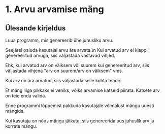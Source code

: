 # 1. Arvu arvamise mäng
## Ülesande kirjeldus
Luua programm, mis genereerib ühe juhusliku arvu.

Seejärel paluda kasutajal arvu ära arvata.\n
Kui arvatud arv ei klappi genereeritud arvuga, siis väljastada vastavad vihjed.

Ehk, kui arvatud arv on väiksem või suurem kui genereeritud arv, siis väljastada vihjena "arv on suurem/arv on väiksem" vms.

Kui arv on ära arvatud, siis väljastada selle kohta teade.

Et mäng liiga pikkaks ei veniks, võiks arvamise katseid piirata. Katsete arv on teie enda valida.

Enne programmi lõppemist pakkuda kasutajale võimalust mängu uuesti mängida.

Kui kasutaja on nõus mängu jätkata, siis genereerida uus juhuslik arv ja korrata mängu.
